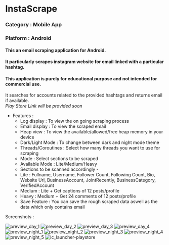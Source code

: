 # InstaScrape
### Category : Mobile App
### Platform : Android
#### This an email scraping application for Android.
#### It particularly scrapes instagram website for email linked with a particular hashtag.
#### This application is purely for educational purpose and not intended for commercial use.

It searches for accounts related to the provided hashtags and returns email if available.  
*Play Store Link will be provided soon*

* Features : 
  * Log display : To view the on going scraping process
  * Email display : To view the scraped email 
  * Heap view : To view the available/allowed/free heap memory in your device
  * Dark/Light Mode : To change between dark and night mode theme
  * Threads/Coroutines : Select how many threads you want to use for scraping
  * Mode : Select sections to be scraped 
  * Available Mode : Lite/Medium/Heavy
  * Sections to be scanned accordingly - 
  * Lite : Fullname, Username, Follower Count, Following Count, Bio, Website Url, BusinessAccount, JointRecently, BusinessCategory, VerifiedAccount
  * Medium : Lite + Get captions of 12 posts/profile
  * Heavy : Medium + Get 24 comments of 12 posts/profile
  * Save Feature : You can save the rough scraped data aswell as the data which only contains email

Screenshots : 

![preview_day_1](https://user-images.githubusercontent.com/52632590/83352627-7996ac80-a36a-11ea-9d00-42e4f125b214.png)
![preview_day_2](https://user-images.githubusercontent.com/52632590/83352666-d4c89f00-a36a-11ea-855d-75c51181dd05.png)
![preview_day_3](https://user-images.githubusercontent.com/52632590/83352730-53bdd780-a36b-11ea-8912-09b146745946.png)
![preview_day_4](https://user-images.githubusercontent.com/52632590/83352734-59b3b880-a36b-11ea-81fb-c879bf491c6f.png)
![preview_night_1](https://user-images.githubusercontent.com/52632590/83352737-5f110300-a36b-11ea-9a8d-d3db0b91dea5.png)
![preview_night_2](https://user-images.githubusercontent.com/52632590/83352740-659f7a80-a36b-11ea-88fd-3212f752bc10.png)
![preview_night_3](https://user-images.githubusercontent.com/52632590/83352748-705a0f80-a36b-11ea-9cf9-85650dcec372.png)
![preview_night_4](https://user-images.githubusercontent.com/52632590/83352752-76e88700-a36b-11ea-8106-89c9dd0de391.png)
![preview_night_5](https://user-images.githubusercontent.com/52632590/83352758-7cde6800-a36b-11ea-9d79-60883cd0c7e3.png)
![ic_launcher-playstore](https://user-images.githubusercontent.com/52632590/83352853-2cb3d580-a36c-11ea-9b00-c3fb5d425744.png)

